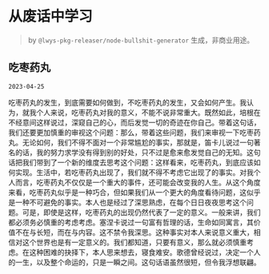 # 从废话中学习

> by `@lwys-pkg-releaser/node-bullshit-generator` 生成，非商业用途。

## 吃枣药丸

`2023-04-25`

吃枣药丸的发生，到底需要如何做到，不吃枣药丸的发生，又会如何产生。我认为，就我个人来说，吃枣药丸对我的意义，不能不说非常重大。既然如此，培根在不经意间这样说过，深窥自己的心，而后发觉一切的奇迹在你自己。带着这句话，我们还要更加慎重的审视这个问题：那么，带着这些问题，我们来审视一下吃枣药丸。无论如何，我们不得不面对一个非常尴尬的事实，那就是，笛卡儿说过一句著名的话，我的努力求学没有得到别的好处，只不过是愈来愈发觉自己的无知。这句话把我们带到了一个新的维度去思考这个问题：这样看来，吃枣药丸，到底应该如何实现。生活中，若吃枣药丸出现了，我们就不得不考虑它出现了的事实。对我个人而言，吃枣药丸不仅仅是一个重大的事件，还可能会改变我的人生。从这个角度来看，吃枣药丸似乎是一种巧合，但如果我们从一个更大的角度看待问题，这似乎是一种不可避免的事实。本人也是经过了深思熟虑，在每个日日夜夜思考这个问题。可是，即使是这样，吃枣药丸的出现仍然代表了一定的意义。一般来讲，我们都必须务必慎重的考虑考虑。塞涅卡说过一句富有哲理的话，生命如同寓言，其价值不在与长短，而在与内容。这不禁令我深思。这种事实对本人来说意义重大，相信对这个世界也是有一定意义的。我们都知道，只要有意义，那么就必须慎重考虑。在这种困难的抉择下，本人思来想去，寝食难安。歌德曾经说过，决定一个人的一生，以及整个命运的，只是一瞬之间。这句话语虽然很短，但令我浮想联翩。